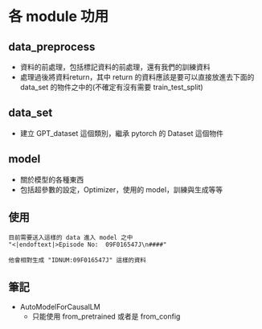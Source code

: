 # 各 module 功用
## data_preprocess
- 資料的前處理，包括標記資料的前處理，還有我們的訓練資料
- 處理過後將資料return，其中 return 的資料應該是要可以直接放進去下面的 data_set 的物件之中的(不確定有沒有需要 train_test_split)
## data_set
- 建立 GPT_dataset 這個類別，繼承 pytorch 的 Dataset 這個物件
## model
- 關於模型的各種東西
- 包括超參數的設定，Optimizer，使用的 model，訓練與生成等等


## 使用
```
目前需要送入這樣的 data 進入 model 之中
"<|endoftext|>Episode No:  09F016547J\n####"

他會相對生成 "IDNUM:09F016547J" 這樣的資料
```

## 筆記
- AutoModelForCausalLM
    - 只能使用 from_pretrained 或者是 from_config